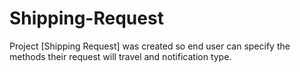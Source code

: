 # Shipping-Request
Project [Shipping Request] was created so end user can specify the methods their request will travel and notification type.
